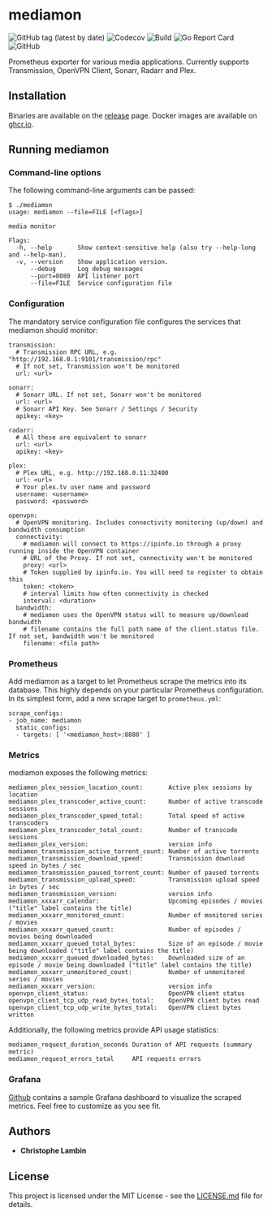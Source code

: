 # mediamon
![GitHub tag (latest by date)](https://img.shields.io/github/v/tag/clambin/mediamon?color=green&label=Release&style=plastic)
![Codecov](https://img.shields.io/codecov/c/gh/clambin/mediamon?style=plastic)
![Build](https://github.com/clambin/mediamon/workflows/Build/badge.svg)
![Go Report Card](https://goreportcard.com/badge/github.com/clambin/mediamon)
![GitHub](https://img.shields.io/github/license/clambin/mediamon?style=plastic)

Prometheus exporter for various media applications. Currently supports Transmission, OpenVPN Client, Sonarr, Radarr and Plex.

## Installation

Binaries are available on the [release](https://github.com/clambin/mediamon/releases) page. Docker images are available on [ghcr.io](https://ghcr.io/clambin/mediamon).

## Running mediamon
### Command-line options

The following command-line arguments can be passed:

```
$ ./mediamon
usage: mediamon --file=FILE [<flags>]

media monitor

Flags:
  -h, --help       Show context-sensitive help (also try --help-long and --help-man).
  -v, --version    Show application version.
      --debug      Log debug messages
      --port=8080  API listener port
      --file=FILE  Service configuration file
```

### Configuration

The mandatory service configuration file configures the services that mediamon should monitor:

```
transmission:
  # Transmission RPC URL, e.g. "http://192.168.0.1:9101/transmission/rpc"
  # If not set, Transmission won't be monitored
  url: <url>

sonarr:
  # Sonarr URL. If not set, Sonarr won't be monitored
  url: <url>
  # Sonarr API Key. See Sonarr / Settings / Security
  apikey: <key>

radarr:
  # All these are equivalent to sonarr
  url: <url>
  apikey: <key>

plex:
  # Plex URL, e.g. http://192.168.0.11:32400 
  url: <url> 
  # Your plex.tv user name and password
  username: <username>
  password: <password>

openvpn:
  # OpenVPN monitoring. Includes connectivity monitoring (up/down) and bandwidth consumption
  connectivity:
    # mediamon will connect to https://ipinfo.io through a proxy running inside the OpenVPN container
    # URL of the Proxy. If not set, connectivity won't be monitored
    proxy: <url>
    # Token supplied by ipinfo.io. You will need to register to obtain this
    token: <token>
    # interval limits how often connectivity is checked 
    interval: <duration>
  bandwidth:
    # mediamon uses the OpenVPN status will to measure up/download bandwidth
    # filename contains the full path name of the client.status file. If not set, bandwidth won't be monitored
    filename: <file path>
```

### Prometheus

Add mediamon as a target to let Prometheus scrape the metrics into its database.
This highly depends on your particular Prometheus configuration. In its simplest form, add a new scrape target to `prometheus.yml`:

```
scrape_configs:
- job_name: mediamon
  static_configs:
  - targets: [ '<mediamon_host>:8080' ]
```


### Metrics

mediamon exposes the following metrics:

```
mediamon_plex_session_location_count:       Active plex sessions by location
mediamon_plex_transcoder_active_count:      Number of active transcode sessions
mediamon_plex_transcoder_speed_total:       Total speed of active transcoders
mediamon_plex_transcoder_total_count:       Number of transcode sessions
mediamon_plex_version:                      version info
mediamon_transmission_active_torrent_count: Number of active torrents
mediamon_transmission_download_speed:       Transmission download speed in bytes / sec
mediamon_transmission_paused_torrent_count: Number of paused torrents
mediamon_transmission_upload_speed:         Transmission upload speed in bytes / sec
mediamon_transmission_version:              version info
mediamon_xxxarr_calendar:                   Upcoming episodes / movies ("title" label contains the title)
mediamon_xxxarr_monitored_count:            Number of monitored series / movies
mediamon_xxxarr_queued_count:               Number of episodes / movies being downloaded
mediamon_xxxarr_queued_total_bytes:         Size of an episode / movie being downloaded ("title" label contains the title)
mediamon_xxxarr_queued_downloaded_bytes:    Downloaded size of an episode / movie being downloaded ("title" label contains the title)
mediamon_xxxarr_unmonitored_count:          Number of unmonitored series / movies
mediamon_xxxarr_version:                    version info
openvpn_client_status:                      OpenVPN client status
openvpn_client_tcp_udp_read_bytes_total:    OpenVPN client bytes read
openvpn_client_tcp_udp_write_bytes_total:   OpenVPN client bytes written
```

Additionally, the following metrics provide API usage statistics:

```
mediamon_request_duration_seconds Duration of API requests (summary metric)
mediamon_request_errors_total     API requests errors
```

### Grafana

[Github](https://github.com/clambin/mediamon/tree/master/assets/grafana/dashboards) contains a sample Grafana dashboard to visualize the scraped metrics.
Feel free to customize as you see fit.

## Authors

* **Christophe Lambin**

## License

This project is licensed under the MIT License - see the [LICENSE.md](LICENSE.md) file for details.